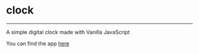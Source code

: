 # clock

---

A simple digital clock made with Vanilla JavaScript

You can find the app [here](https://clock-javascript.herokuapp.com/)
